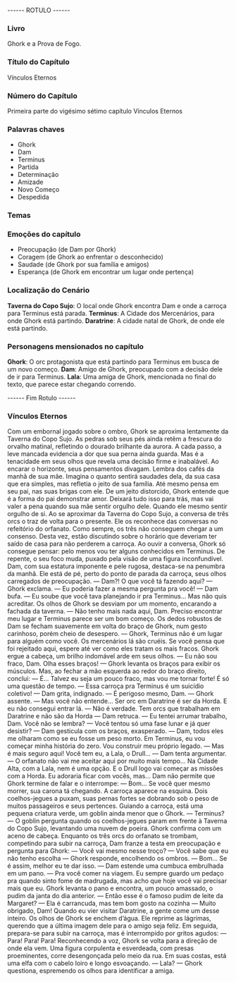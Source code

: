 ------ ROTULO ------

### Livro

Ghork e a Prova de Fogo.

### Título do Capítulo

Vínculos Eternos

### Número do Capítulo

Primeira parte do vigésimo sétimo capítulo Vínculos Eternos

### Palavras chaves

- Ghork
- Dam
- Terminus
- Partida
- Determinação
- Amizade
- Novo Começo
- Despedida

### Temas

### Emoções do capítulo

- Preocupação (de Dam por Ghork)
- Coragem (de Ghork ao enfrentar o desconhecido)
- Saudade (de Ghork por sua família e amigos)
- Esperança (de Ghork em encontrar um lugar onde pertença)

### Localização do Cenário

**Taverna do Copo Sujo**: O local onde Ghork encontra Dam e onde a carroça para Terminus está parada.
**Terminus**: A Cidade dos Mercenários, para onde Ghork está partindo.
**Daratrine**: A cidade natal de Ghork, de onde ele está partindo.

### Personagens mensionados no capítulo

**Ghork**: O orc protagonista que está partindo para Terminus em busca de um novo começo.
**Dam**: Amigo de Ghork, preocupado com a decisão dele de ir para Terminus.
**Lala**: Uma amiga de Ghork, mencionada no final do texto, que parece estar chegando correndo.

------ Fim Rotulo ------

### Vínculos Eternos

Com um embornal jogado sobre o ombro, Ghork se aproxima lentamente da Taverna do Copo Sujo. As pedras sob seus pés ainda retêm a frescura do orvalho matinal, refletindo o dourado brilhante da aurora. A cada passo, a leve mancada evidencia a dor que sua perna ainda guarda. Mas é a tenacidade em seus olhos que revela uma decisão firme e inabalável.
Ao encarar o horizonte, seus pensamentos divagam. Lembra dos cafés da manhã de sua mãe. Imagina o quanto sentirá saudades dela, da sua casa que era simples, mas refletia o jeito de sua família. Até mesmo pensa em seu pai, nas suas brigas com ele. De um jeito distorcido, Ghork entende que é a forma do pai demonstrar amor. Deixará tudo isso para trás, mas vai valer a pena quando sua mãe sentir orgulho dele. Quando ele mesmo sentir orgulho de si.
Ao se aproximar da Taverna do Copo Sujo, a conversa de três orcs o traz de volta para o presente. Ele os reconhece das conversas no refeitório do orfanato. Como sempre, os três não conseguem chegar a um consenso. Desta vez, estão discutindo sobre o horário que deveriam ter saído de casa para não perderem a carroça. Ao ouvir a conversa, Ghork só consegue pensar: pelo menos vou ter alguns conhecidos em Terminus.
De repente, o seu foco muda, puxado pela visão de uma figura inconfundível. Dam, com sua estatura imponente e pele rugosa, destaca-se na penumbra da manhã. Ele está de pé, perto do ponto de parada da carroça, seus olhos carregados de preocupação.
— Dam?! O que você tá fazendo aqui? — Ghork exclama.
— Eu poderia fazer a mesma pergunta pra você! — Dam bufa. — Eu soube que você tava planejando ir pra Terminus... Mas não quis acreditar.
Os olhos de Ghork se desviam por um momento, encarando a fachada da taverna.
— Não tenho mais nada aqui, Dam. Preciso encontrar meu lugar e Terminus parece ser um bom começo.
Os dedos robustos de Dam se fecham suavemente em volta do braço de Ghork, num gesto carinhoso, porém cheio de desespero. 
— Ghork, Terminus não é um lugar para alguém como você. Os mercenários lá são cruéis. Se você pensa que foi rejeitado aqui, espere até ver como eles tratam os mais fracos.
Ghork ergue a cabeça, um brilho indomável arde em seus olhos.
— Eu não sou fraco, Dam. Olha esses braços! — Ghork levanta os braços para exibir os músculos. Mas, ao fechar a mão esquerda ao redor do braço direito, conclui: — É... Talvez eu seja um pouco fraco, mas vou me tornar forte! É só uma questão de tempo.
— Essa carroça pra Terminus é um suicídio coletivo! — Dam grita, indignado. 
— É perigoso mesmo, Dam. — Ghork assente. — Mas você não entende… Ser orc em Daratrine é ser da Horda. E eu não consegui entrar lá. 
— Não é verdade. Tem orcs que trabalham em Daratrine e não são da Horda — Dam retruca.
— Eu tentei arrumar trabalho, Dam. Você não se lembra?
— Você tentou só uma fase lunar e já quer desistir? — Dam gesticula com os braços, exasperado.
— Dam, todos eles me olharam como se eu fosse um peso morto. Em Terminus, eu vou começar minha história do zero. Vou construir meu próprio legado.
— Mas é mais seguro aqui! Você tem eu, a Lala, o Drull... — Dam tenta argumentar. 
— O orfanato não vai me aceitar aqui por muito mais tempo... Na Cidade Alta, com a Lala, nem é uma opção. E o Drull logo vai começar as missões com a Horda. Eu adoraria ficar com vocês, mas…
Dam não permite que Ghork termine de falar e o interrompe: 
— Bom... Se você quer mesmo morrer, sua carona tá chegando.
A carroça aparece na esquina. Dois coelhos-jegues a puxam, suas pernas fortes se dobrando sob o peso de muitos passageiros e seus pertences. Guiando a carroça, está uma pequena criatura verde, um goblin ainda menor que o Ghork. 
— Terminus? — O goblin pergunta quando os coelhos-jegues param em frente à Taverna do Copo Sujo, levantando uma nuvem de poeira.
Ghork confirma com um aceno de cabeça.
Enquanto os três orcs do orfanato se trombam, competindo para subir na carroça, Dam franze a testa em preocupação e pergunta para Ghork:
— Você vai mesmo nesse troço?
— Você sabe que eu não tenho escolha — Ghork responde, encolhendo os ombros.
— Bom... Se é assim, melhor eu te dar isso. — Dam estende uma cumbuca embrulhada em um pano. — Pra você comer na viagem. Eu sempre guardo um pedaço pra quando sinto fome de madrugada, mas acho que hoje você vai precisar mais que eu.
Ghork levanta o pano e encontra, um pouco amassado, o pudim da janta do dia anterior.
— Então esse é o famoso pudim de leite da Margaret?
— Ela é carrancuda, mas tem bom gosto na cozinha
— Muito obrigado, Dam! Quando eu vier visitar Daratrine, a gente come um desse inteiro.
Os olhos de Ghork se enchem d’água. Ele reprime as lágrimas, querendo que a última imagem dele para o amigo seja feliz. Em seguida, prepara-se para subir na carroça, mas é interrompido por gritos agudos:
— Para! Para! Para!
Reconhecendo a voz, Ghork se volta para a direção de onde ela vem.
Uma figura corpulenta e esverdeada, com presas proeminentes, corre desengonçada pelo meio da rua. Em suas costas, está uma elfa com o cabelo loiro e longo esvoaçando.
— Lala? — Ghork questiona, espremendo os olhos para identificar a amiga.